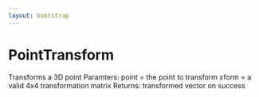 ```yaml
---
layout: bootstrap
---
```


# PointTransform

Transforms a 3D point
        Paramters:
          point = the point to transform
          xform = a valid 4x4 transformation matrix
        Returns:
          transformed vector on success
        


